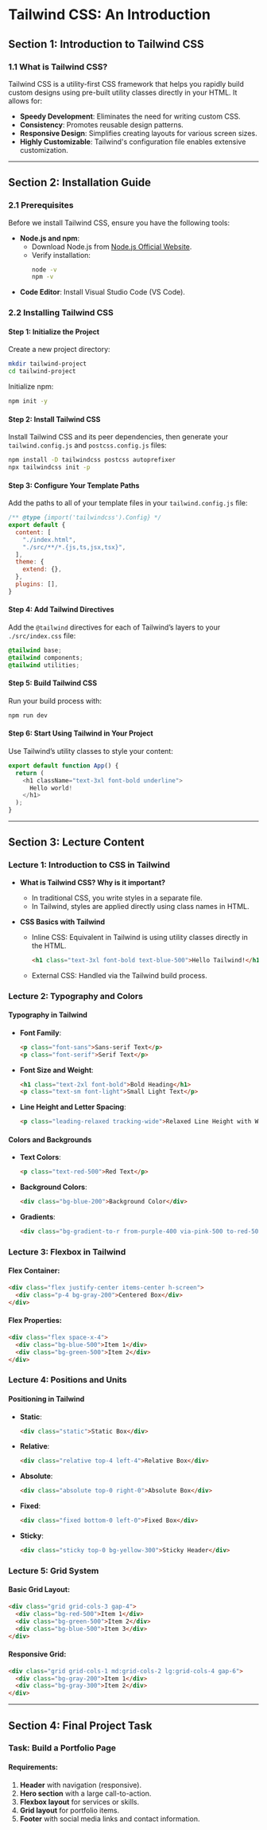 # Tailwind CSS: An Introduction

## Section 1: Introduction to Tailwind CSS

### 1.1 What is Tailwind CSS?

Tailwind CSS is a utility-first CSS framework that helps you rapidly build custom designs using pre-built utility classes directly in your HTML. It allows for:

- **Speedy Development**: Eliminates the need for writing custom CSS.
- **Consistency**: Promotes reusable design patterns.
- **Responsive Design**: Simplifies creating layouts for various screen sizes.
- **Highly Customizable**: Tailwind's configuration file enables extensive customization.

---

## Section 2: Installation Guide

### 2.1 Prerequisites

Before we install Tailwind CSS, ensure you have the following tools:

- **Node.js and npm**:
  - Download Node.js from [Node.js Official Website](https://nodejs.org/).
  - Verify installation:
    ```bash
    node -v
    npm -v
    ```
- **Code Editor**: Install Visual Studio Code (VS Code).

### 2.2 Installing Tailwind CSS

#### Step 1: Initialize the Project

Create a new project directory:
```bash
mkdir tailwind-project
cd tailwind-project
```
Initialize npm:
```bash
npm init -y
```

#### Step 2: Install Tailwind CSS

Install Tailwind CSS and its peer dependencies, then generate your `tailwind.config.js` and `postcss.config.js` files:
```bash
npm install -D tailwindcss postcss autoprefixer
npx tailwindcss init -p
```

#### Step 3: Configure Your Template Paths

Add the paths to all of your template files in your `tailwind.config.js` file:
```javascript
/** @type {import('tailwindcss').Config} */
export default {
  content: [
    "./index.html",
    "./src/**/*.{js,ts,jsx,tsx}",
  ],
  theme: {
    extend: {},
  },
  plugins: [],
}
```

#### Step 4: Add Tailwind Directives

Add the `@tailwind` directives for each of Tailwind’s layers to your `./src/index.css` file:
```css
@tailwind base;
@tailwind components;
@tailwind utilities;
```

#### Step 5: Build Tailwind CSS

Run your build process with:
```bash
npm run dev
```

#### Step 6: Start Using Tailwind in Your Project

Use Tailwind’s utility classes to style your content:
```javascript
export default function App() {
  return (
    <h1 className="text-3xl font-bold underline">
      Hello world!
    </h1>
  );
}
```

---

## Section 3: Lecture Content

### Lecture 1: Introduction to CSS in Tailwind

- **What is Tailwind CSS? Why is it important?**
  - In traditional CSS, you write styles in a separate file.
  - In Tailwind, styles are applied directly using class names in HTML.

- **CSS Basics with Tailwind**
  - Inline CSS: Equivalent in Tailwind is using utility classes directly in the HTML.
    ```html
    <h1 class="text-3xl font-bold text-blue-500">Hello Tailwind!</h1>
    ```
  - External CSS: Handled via the Tailwind build process.

### Lecture 2: Typography and Colors

#### Typography in Tailwind

- **Font Family**:
  ```html
  <p class="font-sans">Sans-serif Text</p>
  <p class="font-serif">Serif Text</p>
  ```

- **Font Size and Weight**:
  ```html
  <h1 class="text-2xl font-bold">Bold Heading</h1>
  <p class="text-sm font-light">Small Light Text</p>
  ```

- **Line Height and Letter Spacing**:
  ```html
  <p class="leading-relaxed tracking-wide">Relaxed Line Height with Wide Spacing</p>
  ```

#### Colors and Backgrounds

- **Text Colors**:
  ```html
  <p class="text-red-500">Red Text</p>
  ```

- **Background Colors**:
  ```html
  <div class="bg-blue-200">Background Color</div>
  ```

- **Gradients**:
  ```html
  <div class="bg-gradient-to-r from-purple-400 via-pink-500 to-red-500">Gradient Box</div>
  ```

### Lecture 3: Flexbox in Tailwind

#### Flex Container:
```html
<div class="flex justify-center items-center h-screen">
  <div class="p-4 bg-gray-200">Centered Box</div>
</div>
```

#### Flex Properties:
```html
<div class="flex space-x-4">
  <div class="bg-blue-500">Item 1</div>
  <div class="bg-green-500">Item 2</div>
</div>
```

### Lecture 4: Positions and Units

#### Positioning in Tailwind

- **Static**:
  ```html
  <div class="static">Static Box</div>
  ```

- **Relative**:
  ```html
  <div class="relative top-4 left-4">Relative Box</div>
  ```

- **Absolute**:
  ```html
  <div class="absolute top-0 right-0">Absolute Box</div>
  ```

- **Fixed**:
  ```html
  <div class="fixed bottom-0 left-0">Fixed Box</div>
  ```

- **Sticky**:
  ```html
  <div class="sticky top-0 bg-yellow-300">Sticky Header</div>
  ```

### Lecture 5: Grid System

#### Basic Grid Layout:
```html
<div class="grid grid-cols-3 gap-4">
  <div class="bg-red-500">Item 1</div>
  <div class="bg-green-500">Item 2</div>
  <div class="bg-blue-500">Item 3</div>
</div>
```

#### Responsive Grid:
```html
<div class="grid grid-cols-1 md:grid-cols-2 lg:grid-cols-4 gap-6">
  <div class="bg-gray-200">Item 1</div>
  <div class="bg-gray-300">Item 2</div>
</div>
```

---

## Section 4: Final Project Task

### Task: Build a Portfolio Page

#### Requirements:

1. **Header** with navigation (responsive).
2. **Hero section** with a large call-to-action.
3. **Flexbox layout** for services or skills.
4. **Grid layout** for portfolio items.
5. **Footer** with social media links and contact information.
